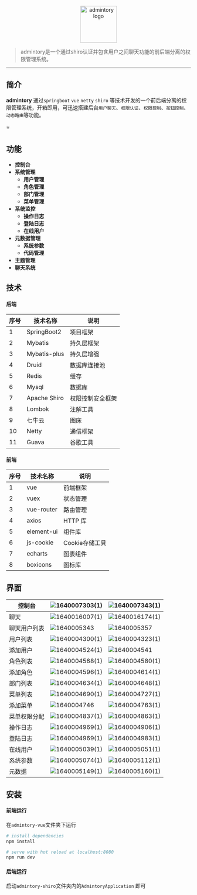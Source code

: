 <p align="center">
    <a href="#" target="_blank" rel="noopener noreferrer">
        <img width="100" src="https://github.com/SinceNovember/admintory/blob/master/images/slack-logo-84.png" alt="admintory logo" />
    </a>
</p>



> admintory是一个通过shiro认证并包含用户之间聊天功能的前后端分离的权限管理系统。


------------------------------

## 简介

**admintory** 通过`springboot` `vue` `netty` `shiro` 等技术开发的一个前后端分离的权限管理系统，开箱即用，可迅速搭建后台`用户聊天`、`权限认证`、`权限控制`、`按钮控制`、`动态路由`等功能。 

:star:

## 功能

- **控制台**
- **系统管理**
  - **用户管理**
  - **角色管理**
  - **部门管理**
  - **菜单管理**
- **系统监控**
  - **操作日志**
  - **登陆日志**
  - **在线用户**
- **元数据管理**
  - **系统参数**
  - **代码管理**
- **主题管理**
- **聊天系统**

## 技术

#### 后端

| 序号 | 技术名称     | 说明             |
| ---- | ------------ | ---------------- |
| 1    | SpringBoot2  | 项目框架         |
| 2    | Mybatis      | 持久层框架       |
| 3    | Mybatis-plus | 持久层增强       |
| 4    | Druid        | 数据库连接池     |
| 5    | Redis        | 缓存             |
| 6    | Mysql        | 数据库           |
| 7    | Apache Shiro | 权限控制安全框架 |
| 8    | Lombok       | 注解工具         |
| 9    | 七牛云       | 图床             |
| 10   | Netty        | 通信框架         |
| 11   | Guava        | 谷歌工具         |

#### 前端

| 序号 | 技术名称   | 说明           |
| ---- | ---------- | -------------- |
| 1    | vue        | 前端框架       |
| 2    | vuex       | 状态管理       |
| 3    | vue-router | 路由管理       |
| 4    | axios      | HTTP 库        |
| 5    | element-ui | 组件库         |
| 6    | js-cookie  | Cookie存储工具 |
| 7    | echarts    | 图表组件       |
| 8    | boxicons   | 图标库         |

## 界面

| 控制台       | ![1640007303(1)](https://github.com/SinceNovember/admintory/blob/master/images/1640007303(1).jpg) | ![1640007343(1)](https://github.com/SinceNovember/admintory/blob/master/images/1640007343(1).jpg) |
| ------------ | ------------------------------------------------------------ | ------------------------------------------------------------ |
| 聊天         | ![1640016007(1)](https://github.com/SinceNovember/admintory/blob/master/images/1640016007(1).jpg) | ![1640016174(1)](https://github.com/SinceNovember/admintory/blob/master/images/1640016174(1).jpg) |
| 聊天用户列表 | ![1640005343](https://github.com/SinceNovember/admintory/blob/master/images/1640005343.jpg) | ![1640005357](https://github.com/SinceNovember/admintory/blob/master/images/1640005357.jpg) |
| 用户列表     | ![1640004300(1)](https://github.com/SinceNovember/admintory/blob/master/images/1640004300(1).jpg) | ![1640004323(1)](https://github.com/SinceNovember/admintory/blob/master/images/1640004323(1).jpg) |
| 添加用户     | ![1640004524(1)](https://github.com/SinceNovember/admintory/blob/master/images/1640004524(1).jpg) | ![1640004541](https://github.com/SinceNovember/admintory/blob/master/images/1640004541.jpg) |
| 角色列表     | ![1640004568(1)](https://github.com/SinceNovember/admintory/blob/master/images/1640004568(1).jpg) | ![1640004580(1)](https://github.com/SinceNovember/admintory/blob/master/images/1640004580(1).jpg) |
| 添加角色     | ![1640004596(1)](https://github.com/SinceNovember/admintory/blob/master/images/1640004596(1).jpg) | ![1640004614(1)](https://github.com/SinceNovember/admintory/blob/master/images/1640004614(1).jpg) |
| 部门列表     | ![1640004634(1)](https://github.com/SinceNovember/admintory/blob/master/images/1640004634(1).jpg) | ![1640004648(1)](https://github.com/SinceNovember/admintory/blob/master/images/1640004648(1).jpg) |
| 菜单列表     | ![1640004690(1)](https://github.com/SinceNovember/admintory/blob/master/images/1640004690(1).jpg) | ![1640004727(1)](https://github.com/SinceNovember/admintory/blob/master/images/1640004727(1).jpg) |
| 添加菜单     | ![1640004746](https://github.com/SinceNovember/admintory/blob/master/images/1640004746.jpg) | ![1640004763(1)](https://github.com/SinceNovember/admintory/blob/master/images/1640004763(1).jpg) |
| 菜单权限分配 | ![1640004837(1)](https://github.com/SinceNovember/admintory/blob/master/images/1640004837(1).jpg) | ![1640004863(1)](https://github.com/SinceNovember/admintory/blob/master/images/1640004863(1).jpg) |
| 操作日志     | ![1640004969(1)](https://github.com/SinceNovember/admintory/blob/master/images/1640004969(1).jpg) | ![1640004906(1)](https://github.com/SinceNovember/admintory/blob/master/images/1640004906(1).jpg) |
| 登陆日志     | ![1640004969(1)](https://github.com/SinceNovember/admintory/blob/master/images/1640004969(1).jpg) | ![1640004983(1)](https://github.com/SinceNovember/admintory/blob/master/images/1640004983(1).jpg) |
| 在线用户     | ![1640005039(1)](https://github.com/SinceNovember/admintory/blob/master/images/1640005039(1).jpg) | ![1640005051(1)](https://github.com/SinceNovember/admintory/blob/master/images/1640005051(1).jpg) |
| 系统参数     | ![1640005074(1)](https://github.com/SinceNovember/admintory/blob/master/images/1640005074(1).jpg) | ![1640005112(1)](https://github.com/SinceNovember/admintory/blob/master/images/1640005112(1).jpg) |
| 元数据       | ![1640005149(1)](https://github.com/SinceNovember/admintory/blob/master/images/1640005149(1).jpg) | ![1640005160(1)](https://github.com/SinceNovember/admintory/blob/master/images/1640005160(1).jpg) |

## 安装

#### 前端运行

在`admintory-vue`文件夹下运行

``` bash
# install dependencies
npm install

# serve with hot reload at localhost:8080
npm run dev
```

#### 后端运行

启动`admintory-shiro`文件夹内的`AdmintoryApplication` 即可